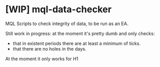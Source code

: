 # [WIP] mql-data-checker
MQL Scripts to check integrity of data, to be run as an EA.

Still work in progress: at the moment it's pretty dumb and only checks:
   * that in existent periods there are at least a minimum of ticks.
   * that there are no holes in the days.

At the moment it only works for H1


